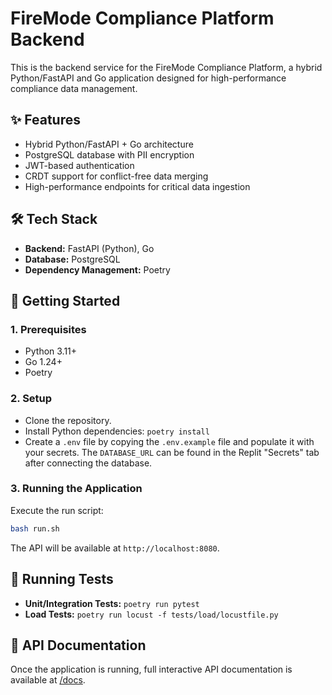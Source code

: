 # FireMode Compliance Platform Backend

This is the backend service for the FireMode Compliance Platform, a hybrid Python/FastAPI and Go application designed for high-performance compliance data management.

## ✨ Features
- Hybrid Python/FastAPI + Go architecture
- PostgreSQL database with PII encryption
- JWT-based authentication
- CRDT support for conflict-free data merging
- High-performance endpoints for critical data ingestion

## 🛠️ Tech Stack
- **Backend:** FastAPI (Python), Go
- **Database:** PostgreSQL
- **Dependency Management:** Poetry

## 🚀 Getting Started

### 1. Prerequisites
- Python 3.11+
- Go 1.24+
- Poetry

### 2. Setup
- Clone the repository.
- Install Python dependencies: `poetry install`
- Create a `.env` file by copying the `.env.example` file and populate it with your secrets. The `DATABASE_URL` can be found in the Replit "Secrets" tab after connecting the database.

### 3. Running the Application
Execute the run script:
```bash
bash run.sh
```
The API will be available at `http://localhost:8080`.

## 🧪 Running Tests
- **Unit/Integration Tests:** `poetry run pytest`
- **Load Tests:** `poetry run locust -f tests/load/locustfile.py`

## 📄 API Documentation
Once the application is running, full interactive API documentation is available at [/docs](http://localhost:8080/docs).
